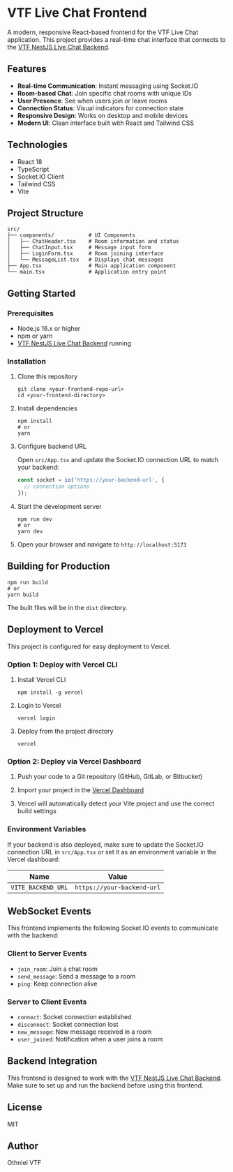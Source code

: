 # VTF Live Chat Frontend

A modern, responsive React-based frontend for the VTF Live Chat application. This project provides a real-time chat interface that connects to the [VTF NestJS Live Chat Backend](https://github.com/othnielvtf/vtf-nestjs-livechat).

## Features

- **Real-time Communication**: Instant messaging using Socket.IO
- **Room-based Chat**: Join specific chat rooms with unique IDs
- **User Presence**: See when users join or leave rooms
- **Connection Status**: Visual indicators for connection state
- **Responsive Design**: Works on desktop and mobile devices
- **Modern UI**: Clean interface built with React and Tailwind CSS

## Technologies

- React 18
- TypeScript
- Socket.IO Client
- Tailwind CSS
- Vite

## Project Structure

```
src/
├── components/           # UI Components
│   ├── ChatHeader.tsx    # Room information and status
│   ├── ChatInput.tsx     # Message input form
│   ├── LoginForm.tsx     # Room joining interface
│   └── MessageList.tsx   # Displays chat messages
├── App.tsx               # Main application component
└── main.tsx              # Application entry point
```

## Getting Started

### Prerequisites

- Node.js 16.x or higher
- npm or yarn
- [VTF NestJS Live Chat Backend](https://github.com/othnielvtf/vtf-nestjs-livechat) running

### Installation

1. Clone this repository
   ```
   git clone <your-frontend-repo-url>
   cd <your-frontend-directory>
   ```

2. Install dependencies
   ```
   npm install
   # or
   yarn
   ```

3. Configure backend URL
   
   Open `src/App.tsx` and update the Socket.IO connection URL to match your backend:
   ```typescript
   const socket = io('https://your-backend-url', {
     // connection options
   });
   ```

4. Start the development server
   ```
   npm run dev
   # or
   yarn dev
   ```

5. Open your browser and navigate to `http://localhost:5173`

## Building for Production

```
npm run build
# or
yarn build
```

The built files will be in the `dist` directory.

## Deployment to Vercel

This project is configured for easy deployment to Vercel.

### Option 1: Deploy with Vercel CLI

1. Install Vercel CLI
   ```
   npm install -g vercel
   ```

2. Login to Vercel
   ```
   vercel login
   ```

3. Deploy from the project directory
   ```
   vercel
   ```

### Option 2: Deploy via Vercel Dashboard

1. Push your code to a Git repository (GitHub, GitLab, or Bitbucket)

2. Import your project in the [Vercel Dashboard](https://vercel.com/import)

3. Vercel will automatically detect your Vite project and use the correct build settings

### Environment Variables

If your backend is also deployed, make sure to update the Socket.IO connection URL in `src/App.tsx` or set it as an environment variable in the Vercel dashboard:

| Name | Value |
|------|-------|
| `VITE_BACKEND_URL` | `https://your-backend-url` |

## WebSocket Events

This frontend implements the following Socket.IO events to communicate with the backend:

### Client to Server Events
- `join_room`: Join a chat room
- `send_message`: Send a message to a room
- `ping`: Keep connection alive

### Server to Client Events
- `connect`: Socket connection established
- `disconnect`: Socket connection lost
- `new_message`: New message received in a room
- `user_joined`: Notification when a user joins a room

## Backend Integration

This frontend is designed to work with the [VTF NestJS Live Chat Backend](https://github.com/othnielvtf/vtf-nestjs-livechat). Make sure to set up and run the backend before using this frontend.

## License

MIT

## Author

Othniel VTF
